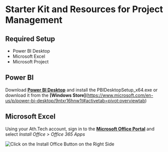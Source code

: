# Starter Kit and Resources for Project Management

## Required Setup

- Power BI Desktop
- Microsoft Excel
- Microsoft Project

## Power BI
Download **[Power BI Desktop](https://powerbi.microsoft.com/en-us/desktop/)** and install the PBIDesktopSetup_x64.exe or download it from the **[Windows Store]**(https://www.microsoft.com/en-us/p/power-bi-desktop/9ntxr16hnw1t#activetab=pivot:overviewtab)

## Microsoft Excel
Using your Ath.Tech account, sign in to the **[Microsoft Office Portal](https:www.portal.office.com/)** and select *Install Office > Office 365 Apps*

![Click on the Install Office Button on the Right Side](https://github.com/codehub-learn/development-environment-setup/blob/main/images/InstallOffice365Apps.jpg?raw=true)
